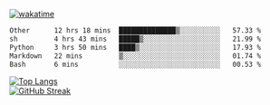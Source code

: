 [![wakatime](https://wakatime.com/badge/user/323402a1-bedf-4563-9d3c-6d8a3682f2bb.svg)](https://wakatime.com/@323402a1-bedf-4563-9d3c-6d8a3682f2bb)  
<!--START_SECTION:waka-->

```txt
Other      12 hrs 18 mins  ██████████████▒░░░░░░░░░░   57.33 %
sh         4 hrs 43 mins   █████▒░░░░░░░░░░░░░░░░░░░   21.99 %
Python     3 hrs 50 mins   ████▒░░░░░░░░░░░░░░░░░░░░   17.93 %
Markdown   22 mins         ▒░░░░░░░░░░░░░░░░░░░░░░░░   01.74 %
Bash       6 mins          ░░░░░░░░░░░░░░░░░░░░░░░░░   00.53 %
```

<!--END_SECTION:waka-->
[![Top Langs](https://github-readme-stats.vercel.app/api/top-langs/?username=dadwadw233&layout=compact)](https://github.com/anuraghazra/github-readme-stats)  
[![GitHub Streak](https://github-readme-streak-stats-nine-psi.vercel.app?user=dadwadw233&theme=highcontrast&hide_border=true)](https://git.io/streak-stats) 

